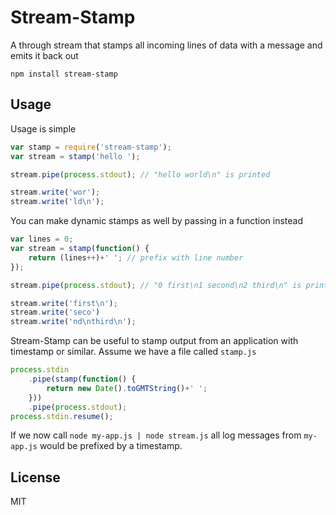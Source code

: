 # Stream-Stamp

A through stream that stamps all incoming lines of data with a message and emits it back out

	npm install stream-stamp

## Usage

Usage is simple

``` js
var stamp = require('stream-stamp');
var stream = stamp('hello ');

stream.pipe(process.stdout); // "hello world\n" is printed

stream.write('wor');
stream.write('ld\n');
```

You can make dynamic stamps as well by passing in a function instead

``` js
var lines = 0;
var stream = stamp(function() {
	return (lines++)+' '; // prefix with line number
});

stream.pipe(process.stdout); // "0 first\n1 second\n2 third\n" is printed

stream.write('first\n');
stream.write('seco')
stream.write('nd\nthird\n');
```

Stream-Stamp can be useful to stamp output from an application with timestamp or similar.
Assume we have a file called `stamp.js`

``` js
process.stdin
	.pipe(stamp(function() {
		return new Date().toGMTString()+' ';
	}))
	.pipe(process.stdout);
process.stdin.resume();
```

If we now call `node my-app.js | node stream.js` all log messages from `my-app.js` would be prefixed by a timestamp.

## License

MIT